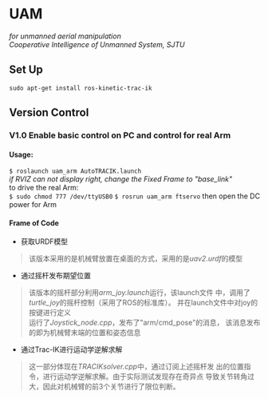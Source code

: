 # UAM
*for unmanned aerial manipulation*  
*Cooperative Intelligence of Unmanned System, SJTU*

## Set Up
`sudo apt-get install ros-kinetic-trac-ik`  


## Version Control
### V1.0 Enable basic control on PC and control for real Arm
#### Usage:
`$ roslaunch uam_arm AutoTRACIK.launch`  
*if RVIZ can not display right, change the Fixed Frame to "base_link"*   
to drive the real Arm:  
`$ sudo chmod 777 /dev/ttyUSB0` 
`$ rosrun uam_arm ftservo`
then open the DC power for Arm  
#### Frame of Code
* 获取URDF模型  
> 该版本采用的是机械臂放置在桌面的方式，采用的是*uav2.urdf*的模型  
* 通过摇杆发布期望位置
> 该版本的摇杆部分利用*arm_joy.launch*运行，该launch文件
中，调用了*turtle_joy*的摇杆控制（采用了ROS的标准库）。
并在launch文件中对joy的按键进行定义  
运行了*Joystick_node.cpp*，发布了"arm/cmd_pose"的消息，
该消息发布的即为机械臂末端的位置和姿态信息    
 * 通过Trac-IK进行运动学逆解求解
 > 这一部分体现在*TRACIKsolver.cpp*中，通过订阅上述摇杆发
 出的位置指令，进行运动学逆解求解。由于实际测试发现存在奇异点
 导致关节转角过大，因此对机械臂的前3个关节进行了限位判断。
